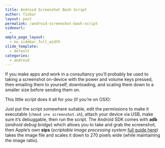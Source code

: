 ```yaml
---
title: Android Screenshot Bash Script
author: fiskur
layout: post
permalink: /android-screenshot-bash-script
videourl:
  - 
ample_page_layout:
  - no_sidebar_full_width
slide_template:
  - default
categories:
  - android
---
```

If you make apps and work in a consultancy you&#8217;ll probably be used to taking a screenshot on-device with the power and volume keys pressed, then emailing them to yourself, downloading, and scaling them down to a smaller size before sending them on. 

This little script does it all for you (if you&#8217;re on OSX):

  
<!--more-->

Just put the script somewhere suitable, edit the permissions to make it executable (`chmod u+x screenshot.sh`), attach your device via USB, make sure it&#8217;s debuggable, then run the script. The Android SDK comes with **adb** (*android debug bridge*) which allows you to take and grab the screenshot, then Apple&#8217;s own **sips** (*scriptable image processing system* [full guide here][1]) takes the image file and scales it down to 270 pixels wide (while maintaining the image ratio).

 [1]: https://developer.apple.com/library/mac/documentation/Darwin/Reference/ManPages/man1/sips.1.html